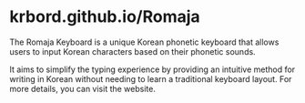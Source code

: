# krbord.github.io/Romaja
The Romaja Keyboard is a unique Korean phonetic keyboard that allows users to input Korean characters based on their phonetic sounds. 

It aims to simplify the typing experience by providing an intuitive method for writing in Korean without needing to learn a traditional keyboard layout. For more details, you can visit the website.
